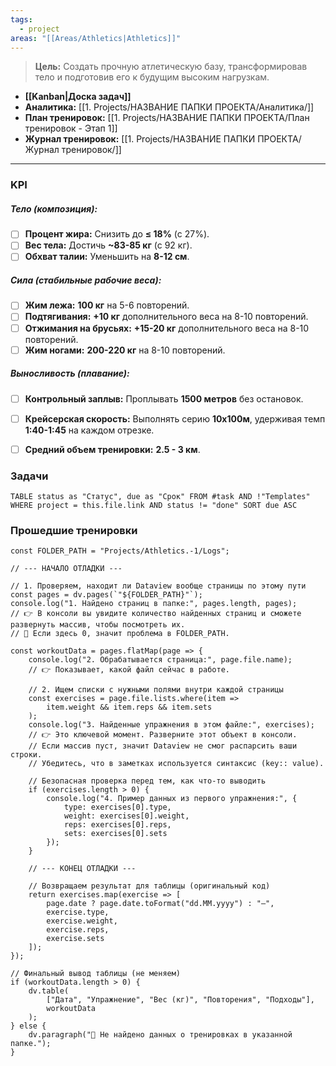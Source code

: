 ```yaml
---
tags:
  - project
areas: "[[Areas/Athletics|Athletics]]"
---
```

> **Цель:** Создать прочную атлетическую базу, трансформировав тело и подготовив его к будущим высоким нагрузкам.

- **[[Kanban|Доска задач]]**
- **Аналитика:** [[1. Projects/НАЗВАНИЕ ПАПКИ ПРОЕКТА/Аналитика/]]
- **План тренировок:** [[1. Projects/НАЗВАНИЕ ПАПКИ ПРОЕКТА/План тренировок - Этап 1]] 
- **Журнал тренировок:** [[1. Projects/НАЗВАНИЕ ПАПКИ ПРОЕКТА/Журнал тренировок/]] 
---

### KPI

##### Тело (композиция):
- [ ] **Процент жира:** Снизить до **≤ 18%** (с 27%).
- [ ] **Вес тела:** Достичь **~83-85 кг** (с 92 кг).
- [ ] **Обхват талии:** Уменьшить на **8-12 см**.

##### Сила (стабильные рабочие веса):
- [ ] **Жим лежа:** **100 кг** на 5-6 повторений.
- [ ] **Подтягивания:** **+10 кг** дополнительного веса на 8-10 повторений.
- [ ] **Отжимания на брусьях:** **+15-20 кг** дополнительного веса на 8-10 повторений.
- [ ] **Жим ногами:** **200-220 кг** на 8-10 повторений.

##### Выносливость (плавание):
- [ ] **Контрольный заплыв:** Проплывать **1500 метров** без остановок.
- [ ] **Крейсерская скорость:** Выполнять серию **10х100м**, удерживая темп **1:40-1:45** на каждом отрезке.
- [ ] **Средний объем тренировки:** **2.5 - 3 км**.


### Задачи

```dataview
TABLE status as "Статус", due as "Срок" FROM #task AND !"Templates" WHERE project = this.file.link AND status != "done" SORT due ASC
```


### Прошедшие тренировки


```dataviewjs
const FOLDER_PATH = "Projects/Athletics.-1/Logs";

// --- НАЧАЛО ОТЛАДКИ ---

// 1. Проверяем, находит ли Dataview вообще страницы по этому пути
const pages = dv.pages(`"${FOLDER_PATH}"`);
console.log("1. Найдено страниц в папке:", pages.length, pages);
// 👉 В консоли вы увидите количество найденных страниц и сможете развернуть массив, чтобы посмотреть их.
// 🔴 Если здесь 0, значит проблема в FOLDER_PATH.

const workoutData = pages.flatMap(page => {
    console.log("2. Обрабатывается страница:", page.file.name);
    // 👉 Показывает, какой файл сейчас в работе.

    // 2. Ищем списки с нужными полями внутри каждой страницы
    const exercises = page.file.lists.where(item =>
        item.weight && item.reps && item.sets
    );
    console.log("3. Найденные упражнения в этом файле:", exercises);
    // 👉 Это ключевой момент. Разверните этот объект в консоли.
    // Если массив пуст, значит Dataview не смог распарсить ваши строки.
    // Убедитесь, что в заметках используется синтаксис (key:: value).

    // Безопасная проверка перед тем, как что-то выводить
    if (exercises.length > 0) {
        console.log("4. Пример данных из первого упражнения:", {
            type: exercises[0].type,
            weight: exercises[0].weight,
            reps: exercises[0].reps,
            sets: exercises[0].sets
        });
    }

    // --- КОНЕЦ ОТЛАДКИ ---

    // Возвращаем результат для таблицы (оригинальный код)
    return exercises.map(exercise => [
        page.date ? page.date.toFormat("dd.MM.yyyy") : "—",
        exercise.type,
        exercise.weight,
        exercise.reps,
        exercise.sets
    ]);
});

// Финальный вывод таблицы (не меняем)
if (workoutData.length > 0) {
    dv.table(
        ["Дата", "Упражнение", "Вес (кг)", "Повторения", "Подходы"],
        workoutData
    );
} else {
    dv.paragraph("💪 Не найдено данных о тренировках в указанной папке.");
}
```
